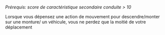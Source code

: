 *Prérequis: score de caractéristique secondaire conduite > 10*

Lorsque vous dépensez une action de mouvement pour descendre/monter sur une monture/ un véhicule, vous ne perdez que la moitié de votre déplacement